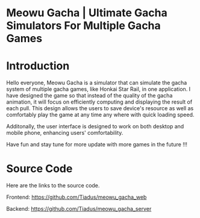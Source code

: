 # Meowu Gacha | Ultimate Gacha Simulators For Multiple Gacha Games

# Introduction
Hello everyone, Meowu Gacha is a simulator that can simulate the gacha system of multiple gacha games, like Honkai Star Rail, in one application.
I have designed the game so that instead of the quality of the gacha animation, it will focus on efficiently computing and displaying the result of each pull.
This design allows the users to save device's resource as well as comfortably play the game at any time any where with quick loading speed.

Additonally, the user interface is designed to work on both desktop and mobile phone, enhancing users' comfortability.

Have fun and stay tune for more update with more games in the future !!!

# Source Code
Here are the links to the source code.

Frontend: https://github.com/Tiadus/meowu_gacha_web

Backend: https://github.com/Tiadus/meowu_gacha_server
